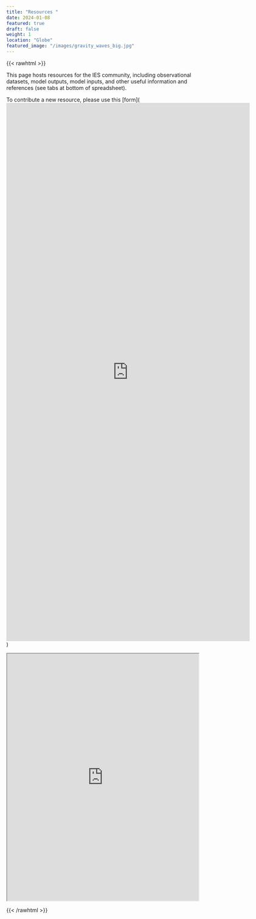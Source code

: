 ```yaml
---
title: "Resources "
date: 2024-01-08
featured: true
draft: false
weight: 1
location: "Globe"
featured_image: "/images/gravity_waves_big.jpg"
---
```


{{< rawhtml >}}
<div>
<p> This page hosts resources for the IES community, including observational datasets, model outputs, model inputs, and other useful information and references (see tabs at bottom of spreadsheet).</p>
<p> To contribute a new resource, please use this [form](<iframe src="https://docs.google.com/forms/d/e/1FAIpQLSc-16EQLSsqsJOg1haZV9Am_5sph_q0mHSnKrAMlSUdJskXjA/viewform?embedded=true" width="640" height="1416" frameborder="0" marginheight="0" marginwidth="0">Loading…</iframe>)</p>
<p>
<iframe src="https://docs.google.com/spreadsheets/d/e/2PACX-1vQ1LzxUNodZkK7vz1rFpUS7xN6gSGctIcWiICuOn7nPP6F_edDqUB0Hl3sGycMBLSrgobBkz4HNVt5g/pubhtml?widget=true&amp;headers=true" width="100%" height="650"></iframe>
</p>
{{< /rawhtml >}}
<!--more-->

